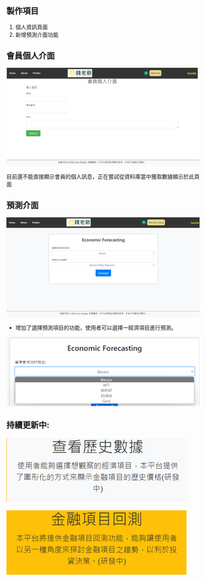 ## 製作項目
1. 個人資訊頁面
2. 新增預測介面功能

## 會員個人介面
![picture 1](images/22d61e4c0395b99b7954e735aa058971d67bcc4328549d1da5518cc207c09cda.png)  

目前還不能直接顯示會員的個人訊息，正在嘗試從資料庫當中獲取數據顯示於此頁面

## 預測介面
![picture 3](images/a5f7ef4692962820f1d33767dcb8ea2bcca630e5ff7763269a43a5b1f57af312.png)  

- 增加了選擇預測項目的功能，使用者可以選擇一經濟項目進行預測。

![picture 4](images/f71547af1368d290efe085f3900d730017b44a345e110a33e7bfcb9624757f78.png)  

## 持續更新中:
![picture 5](images/eead81871c1255d6153318d893a7f22ff32bc0f3acd53912e86c419ff4c0b1b3.png)  

![picture 6](images/83d9aaede4f89a1d67ea5aba11e3b638fa037b2bef7b9bafde3d7e436a0ce49e.png)  



